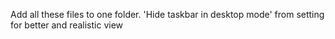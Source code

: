 Add all these files to one folder.
'Hide taskbar in desktop mode' from setting for better and realistic view 
